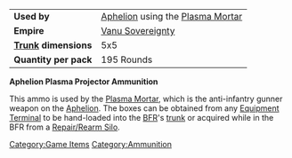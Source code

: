 |                                          |                                                                                     |
|------------------------------------------|-------------------------------------------------------------------------------------|
| **Used by**                              | [Aphelion](Aphelion "wikilink") using the [Plasma Mortar](Plasma_Mortar "wikilink") |
| **Empire**                               | [Vanu Sovereignty](Vanu_Sovereignty "wikilink")                                     |
| **[Trunk](Trunk "wikilink") dimensions** | 5x5                                                                                 |
| **Quantity per pack**                    | 195 Rounds                                                                          |

**Aphelion Plasma Projector Ammunition**

This ammo is used by the [Plasma Mortar](Plasma_Mortar "wikilink"),
which is the anti-infantry gunner weapon on the
[Aphelion](Aphelion "wikilink"). The boxes can be obtained from any
[Equipment Terminal](Equipment_Terminal "wikilink") to be hand-loaded
into the [BFR](BFR "wikilink")'s [trunk](trunk "wikilink") or acquired
while in the BFR from a [Repair/Rearm
Silo](Repair/Rearm_Silo "wikilink").

[Category:Game Items](Category:Game_Items "wikilink")
[Category:Ammunition](Category:Ammunition "wikilink")